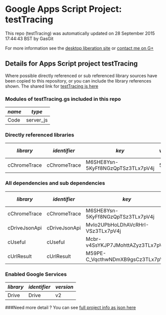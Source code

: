 # Google Apps Script Project: testTracing
This repo (testTracing) was automatically updated on 28 September 2015 17:44:43 BST by GasGit

For more information see the [desktop liberation site](http://ramblings.mcpher.com/Home/excelquirks/drivesdk/gettinggithubready "desktop liberation") or [contact me on G+](https://plus.google.com/+BruceMcpherson "Bruce McPherson - GDE")
## Details for Apps Script project testTracing
Where possible directly referenced or sub referenced library sources have been copied to this repository, or you can include the library references shown. 
The shared link for [testTracing is here](https://script.google.com/d/1LCPPi60mtHr5QyWkWwC3mguANSWwqXJBBe-D-CuH_7u3D3dQNAvxjxCI/edit?usp=sharing "open in the GAS IDE")

### Modules of testTracing.gs included in this repo
*name*|*type*
--- | --- 
Code| server_js
### Directly referenced libraries
*library*|*identifier*|*key*|*version*|*dev mode*|*source*|
--- | --- | --- | --- | --- | --- 
cChromeTrace| cChromeTrace|M6SHE8Ysn-5KyFf8NGzQpTSz3TLx7pV4j|5|no|[here](libraries/cChromeTrace "library source")
### All dependencies and sub dependencies
*library*|*identifier*|*key*|*version*|*dev mode*|*source*|
--- | --- | --- | --- | --- | --- 
cChromeTrace| cChromeTrace|M6SHE8Ysn-5KyFf8NGzQpTSz3TLx7pV4j|5|no|[here](libraries/cChromeTrace "library source")
cDriveJsonApi| cDriveJsonApi|MvIo2UPbHoLDhAVcRHrI-VSz3TLx7pV4j|8|no|[here](libraries/cDriveJsonApi "library source")
cUseful| cUseful|Mcbr-v4SsYKJP7JMohttAZyz3TLx7pV4j|23|no|[here](libraries/cUseful "library source")
cUrlResult| cUrlResult|M59PE-C_VqcthwNDmXB9gsCz3TLx7pV4j|11|no|[here](libraries/cUrlResult "library source")
### Enabled Google Services
*library*|*identifier*|*version*
--- | --- | --- 
Drive| Drive|v2
###Need more detail ?
You can see [full project info as json here](info.json)
